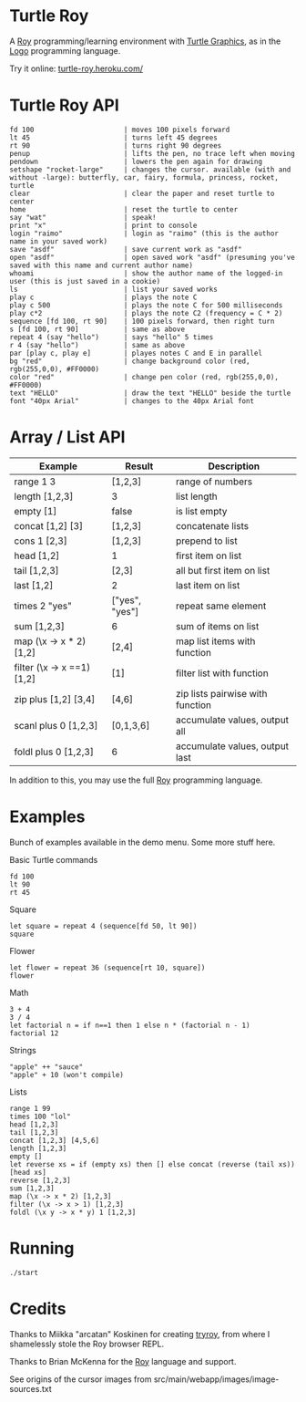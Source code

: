 # Turtle Roy

A [Roy](http://roy.brianmckenna.org/) programming/learning environment with [Turtle Graphics](http://en.wikipedia.org/wiki/Turtle_graphics), as in the
[Logo](http://el.media.mit.edu/logo-foundation/logo/programming.html) programming language.

Try it online: [turtle-roy.heroku.com/](http://turtle-roy.heroku.com/)

# Turtle Roy API

    fd 100                      | moves 100 pixels forward
    lt 45                       | turns left 45 degrees
    rt 90                       | turns right 90 degrees
    penup                       | lifts the pen, no trace left when moving
    pendown                     | lowers the pen again for drawing
    setshape "rocket-large"     | changes the cursor. available (with and without -large): butterfly, car, fairy, formula, princess, rocket, turtle
    clear                       | clear the paper and reset turtle to center
    home                        | reset the turtle to center
    say "wat"                   | speak!
    print "x"                   | print to console
    login "raimo"               | login as "raimo" (this is the author name in your saved work)
    save "asdf"                 | save current work as "asdf"
    open "asdf"                 | open saved work "asdf" (presuming you've saved with this name and current author name)
    whoami                      | show the author name of the logged-in user (this is just saved in a cookie)
    ls                          | list your saved works
    play c                      | plays the note C
    play c 500                  | plays the note C for 500 milliseconds
    play c*2                    | plays the note C2 (frequency = C * 2)
    sequence [fd 100, rt 90]    | 100 pixels forward, then right turn
    s [fd 100, rt 90]           | same as above
    repeat 4 (say "hello")      | says "hello" 5 times
    r 4 (say "hello")           | same as above
    par [play c, play e]        | playes notes C and E in parallel
    bg "red"                    | change background color (red, rgb(255,0,0), #FF0000)
    color "red"                 | change pen color (red, rgb(255,0,0), #FF0000)
    text "HELLO"                | draw the text "HELLO" beside the turtle
    font "40px Arial"           | changes to the 40px Arial font

# Array / List API

Example                     | Result         |   Description
----------------------------|----------------|----------------------
range 1 3                   | [1,2,3]        |   range of numbers
length [1,2,3]              | 3              |   list length
empty [1]                   | false          |   is list empty
concat [1,2] [3]            | [1,2,3]        |   concatenate lists
cons 1 [2,3]                | [1,2,3]        |   prepend to list
head [1,2]                  | 1              |   first item on list
tail [1,2,3]                | [2,3]          |   all but first item on list
last [1,2]                  | 2              |   last item on list
times 2 "yes"               | ["yes", "yes"] |   repeat same element
sum [1,2,3]                 | 6              |   sum of items on list
map (\x -> x * 2) [1,2]     | [2,4]          |   map list items with function
filter (\x -> x ==1) [1,2]  | [1]            |   filter list with function
zip plus [1,2] [3,4]        | [4,6]          |   zip lists pairwise with function
scanl plus 0 [1,2,3]        | [0,1,3,6]      |   accumulate values, output all
foldl plus 0 [1,2,3]        | 6              |   accumulate values, output last

In addition to this, you may use the full [Roy](http://roy.brianmckenna.org/) programming language.

# Examples

Bunch of examples available in the demo menu. Some more stuff here.

Basic Turtle commands

    fd 100
    lt 90
    rt 45

Square

    let square = repeat 4 (sequence[fd 50, lt 90])
    square

Flower

    let flower = repeat 36 (sequence[rt 10, square])
    flower

Math

    3 + 4
    3 / 4
    let factorial n = if n==1 then 1 else n * (factorial n - 1)
    factorial 12

Strings

    "apple" ++ "sauce"
    "apple" + 10 (won't compile)

Lists

    range 1 99
    times 100 "lol"
    head [1,2,3]
    tail [1,2,3]
    concat [1,2,3] [4,5,6]
    length [1,2,3]
    empty []
    let reverse xs = if (empty xs) then [] else concat (reverse (tail xs)) [head xs]
    reverse [1,2,3]
    sum [1,2,3]
    map (\x -> x * 2) [1,2,3]
    filter (\x -> x > 1) [1,2,3]
    foldl (\x y -> x * y) 1 [1,2,3]

# Running

    ./start

# Credits

Thanks to Miikka "arcatan" Koskinen for creating [tryroy](https://github.com/miikka/tryroy), from where I shamelessly stole the Roy browser REPL.

Thanks to Brian McKenna for the [Roy](https://github.com/pufuwozu/roy) language and support.

See origins of the cursor images from src/main/webapp/images/image-sources.txt
